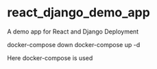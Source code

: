# react_django_demo_app
A demo app for React and Django Deployment

docker-compose down
docker-compose up -d

Here docker-compose is used
